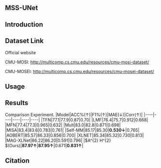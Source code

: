 ## MSS-UNet
## Introduction


## Dataset Link
Official website

CMU-MOSI: http://multicomp.cs.cmu.edu/resources/cmu-mosi-dataset/

CMU-MOSEI: http://multicomp.cs.cmu.edu/resources/cmu-mosei-dataset/
## Usage

## Results
Comparison Experiment.
|Model|ACC\%(↑)|F1\%(↑)|MAE(↓)|Corr(↑)|
|----|----|----|----|----|
|TFN|77.1|77.9|0.87|0.70|
|LMF|76.4|75.7|0.912|0.668|
|MFN|77.4|77.3|0.965|0.632|
|Mult|83.0|82.8|0.871|0.698|
|MISA|83.4|83.6|0.783|0.761|
|Self-MM|85.17|85.30|**0.530↓**|0.765|
|AOBERT|85.57|86.33|0.856|0.700|
|XLNET|85.34|85.32|0.730|0.813|
|MAG-XLNet|86.22|86.20|0.591|0.796|
|$A^{2} H^{2} $(Ours)|**87.97↑**|**87.95↑**|0.671|**0.831↑**|
## Citation
